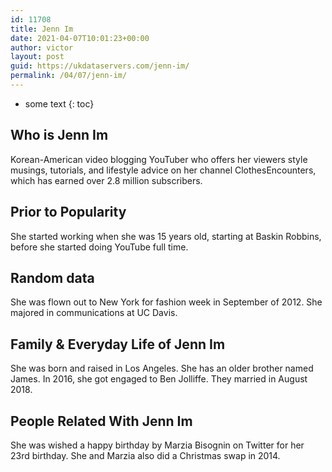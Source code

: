 ```yaml
---
id: 11708
title: Jenn Im
date: 2021-04-07T10:01:23+00:00
author: victor
layout: post
guid: https://ukdataservers.com/jenn-im/
permalink: /04/07/jenn-im/
---
```


* some text
{: toc}


## Who is Jenn Im



Korean-American video blogging YouTuber who offers her viewers style musings, tutorials, and lifestyle advice on her channel ClothesEncounters, which has earned over 2.8 million subscribers.

                
                
                
## Prior to Popularity



She started working when she was 15 years old, starting at Baskin Robbins, before she started doing YouTube full time.

                
                
                
## Random data



She was flown out to New York for fashion week in September of 2012. She majored in communications at UC Davis.

                
                
                
## Family & Everyday Life of Jenn Im



She was born and raised in Los Angeles. She has an older brother named James. In 2016, she got engaged to Ben Jolliffe. They married in August 2018.

                
                
                
## People Related With Jenn Im



She was wished a happy birthday by Marzia Bisognin on Twitter for her 23rd birthday. She and Marzia also did a Christmas swap in 2014.

                
              
            
          
          
          